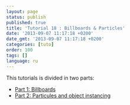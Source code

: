 ```yaml
---
layout: page
status: publish
published: true
title: 'Tutorial 18 : Billboards & Particles'
date: '2013-09-07 11:17:18 +0200'
date_gmt: '2013-09-07 11:17:18 +0200'
categories: [tuto]
order: 100
tags: []
language: ru
---
```

This tutorials is divided in two parts:

- [Part 1: Billboards](./billboards)
- [Part 2: Particules and object instancing](./particles-instancing)

